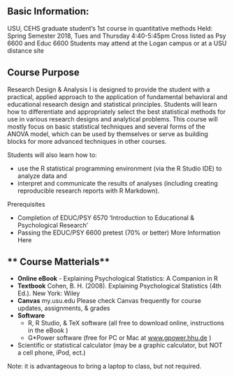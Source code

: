 **Basic Information:**
---------------------------------------
USU, CEHS graduate student’s 1st course in quantitative methods
Held: Spring Semester 2018, Tues and Thursday 4:40-5:45pm
Cross listed as Psy 6600 and Educ 6600
Students may attend at the Logan campus or at a USU distance site


**Course Purpose**
---------------------------------------
Research Design & Analysis I is designed to provide the student with a practical, applied approach to the application of fundamental behavioral and educational research design and statistical principles. Students will learn how to differentiate and appropriately select the best statistical methods for use in various research designs and analytical problems. This course will mostly focus on basic statistical techniques and several forms of the ANOVA model, which can be used by themselves or serve as building blocks for more advanced techniques in other courses.

Students will also learn how to:
* use the R statistical programming environment (via the R Studio IDE) to analyze data and
* interpret and communicate the results of analyses (including creating reproducible research reports with R Markdown).

Prerequisites
* Completion of EDUC/PSY 6570 ‘Introduction to Educational & Psychological Research’
* Passing the EDUC/PSY 6600 pretest (70% or better) More Information Here

** Course Matterials**
---------------------------------------
* **Online eBook** - Explaining Psychological Statistics: A Companion in R
* **Textbook** Cohen, B. H. (2008). Explaining Psychological Statistics (4th Ed.). New York: Wiley
* **Canvas** my.usu.edu Please check Canvas frequently for course updates, assignments, & grades
* **Software**
    + R, R Studio, & TeX software (all free to download online, instructions in the eBook )
    +  G*Power software (free for PC or Mac at www.gpower.hhu.de )
* Scientific or statistical calculator (may be a graphic calculator, but NOT a cell phone, iPod, ect.)

Note: it is advantageous to bring a laptop to class, but not required.
